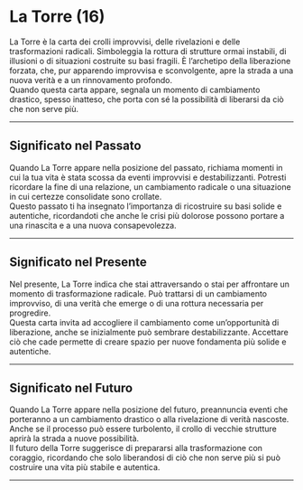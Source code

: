 # La Torre (16)

La Torre è la carta dei crolli improvvisi, delle rivelazioni e delle trasformazioni radicali. Simboleggia la rottura di strutture ormai instabili, di illusioni o di situazioni costruite su basi fragili. È l’archetipo della liberazione forzata, che, pur apparendo improvvisa e sconvolgente, apre la strada a una nuova verità e a un rinnovamento profondo.  
Quando questa carta appare, segnala un momento di cambiamento drastico, spesso inatteso, che porta con sé la possibilità di liberarsi da ciò che non serve più.

---

## Significato nel Passato  
Quando La Torre appare nella posizione del passato, richiama momenti in cui la tua vita è stata scossa da eventi improvvisi e destabilizzanti. Potresti ricordare la fine di una relazione, un cambiamento radicale o una situazione in cui certezze consolidate sono crollate.  
Questo passato ti ha insegnato l’importanza di ricostruire su basi solide e autentiche, ricordandoti che anche le crisi più dolorose possono portare a una rinascita e a una nuova consapevolezza.

---

## Significato nel Presente  
Nel presente, La Torre indica che stai attraversando o stai per affrontare un momento di trasformazione radicale. Può trattarsi di un cambiamento improvviso, di una verità che emerge o di una rottura necessaria per progredire.  
Questa carta invita ad accogliere il cambiamento come un’opportunità di liberazione, anche se inizialmente può sembrare destabilizzante. Accettare ciò che cade permette di creare spazio per nuove fondamenta più solide e autentiche.

---

## Significato nel Futuro  
Quando La Torre appare nella posizione del futuro, preannuncia eventi che porteranno a un cambiamento drastico o alla rivelazione di verità nascoste. Anche se il processo può essere turbolento, il crollo di vecchie strutture aprirà la strada a nuove possibilità.  
Il futuro della Torre suggerisce di prepararsi alla trasformazione con coraggio, ricordando che solo liberandosi di ciò che non serve più si può costruire una vita più stabile e autentica.

---
